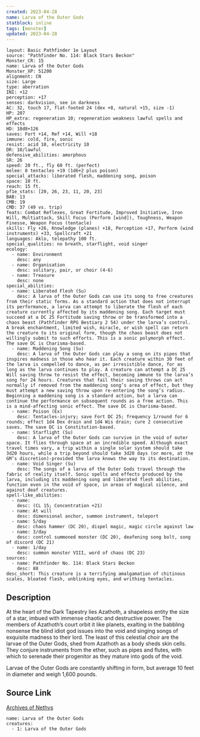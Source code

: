 ```yaml
---
created: 2023-04-28
name: Larva of the Outer Gods
statblock: inline
tags: [monster]
updated: 2023-04-28
---
```

```statblock
layout: Basic Pathfinder 1e Layout
source: "Pathfinder No. 114: Black Stars Beckon"
Monster_CR: 15
name: Larva of the Outer Gods
Monster_XP: 51200
alignment: CN
size: Large
type: aberration
INI: +12
perception: +17
senses: darkvision, see in darkness
AC: 32, touch 17, flat-footed 24 (dex +8, natural +15, size -1)
HP: 207
HP_extra: regeneration 10; regeneration weakness lawful spells and effects
HD: 18d8+126
saves: Fort +14, Ref +14, Will +18
immune: cold, fire, sonic
resist: acid 10, electricity 10
DR: 10/lawful
defensive_abilities: amorphous
SR: 26
speed: 20 ft., fly 60 ft. (perfect)
melee: 8 tentacles +19 (1d6+2 plus poison)
special_attacks: liberated flesh, maddening song, poison
space: 10 ft.
reach: 15 ft.
pf1e_stats: [20, 26, 23, 11, 20, 23]
BAB: 13
CMB: 19
CMD: 37 (49 vs. trip)
feats: Combat Reflexes, Great Fortitude, Improved Initiative, Iron Will, Multiattack, Skill Focus (Perform [wind]), Toughness, Weapon Finesse, Weapon Focus (tentacle)
skills: Fly +26, Knowledge (planes) +18, Perception +17, Perform (wind instruments) +33, Spellcraft +21
languages: Aklo, telepathy 100 ft.
special_qualities: no breath, starflight, void singer
ecology:
  - name: Environment
    desc: any
  - name: Organisation
    desc: solitary, pair, or choir (4-6)
  - name: Treasure
    desc: none
special_abilities:
  - name: Liberated Flesh (Su)
    desc: A larva of the Outer Gods can use its song to free creatures from their static forms. As a standard action that does not interrupt its performance, a larva can attempt to liberate the flesh of each creature currently affected by its maddening song. Each target must succeed at a DC 25 Fortitude saving throw or be transformed into a chaos beast (Pathfinder RPG Bestiary 2 54) under the larva’s control. A break enchantment, limited wish, miracle, or wish spell can return the creature to its original form, though the chaos beast does not willingly submit to such efforts. This is a sonic polymorph effect. The save DC is Charisma-based.
  - name: Maddening Song (Su)
    desc: A larva of the Outer Gods can play a song on its pipes that inspires madness in those who hear it. Each creature within 30 feet of the larva is compelled to dance, as per irresistible dance, for as long as the larva continues to play. A creature can attempt a DC 25 Will saving throw to resist the effect, becoming immune to the larva’s song for 24 hours. Creatures that fail their saving throws can act normally if removed from the maddening song’s area of effect, but they must attempt a new saving throw upon re-entering the song’s radius. Beginning a maddening song is a standard action, but a larva can continue the performance on subsequent rounds as a free action. This is a mind-affecting sonic effect. The save DC is Charisma-based.
  - name: Poison (Ex)
    desc: Tentacles-injury; save Fort DC 25; frequency 1/round for 6 rounds; effect 1d4 Dex drain and 1d4 Wis drain; cure 2 consecutive saves. The save DC is Constitution-based.
  - name: Starflight (Su)
    desc: A larva of the Outer Gods can survive in the void of outer space. It flies through space at an incredible speed. Although exact travel times vary, a trip within a single solar system should take 3d20 hours, while a trip beyond should take 3d20 days (or more, at the GM’s discretion)-provided the larva knows the way to its destination.
  - name: Void Singer (Su)
    desc: The songs of a larva of the Outer Gods travel through the fabric of reality itself. Sonic spells and effects produced by the larva, including its maddening song and liberated flesh abilities, function even in the void of space, in areas of magical silence, and against deaf creatures.
spell-like_abilities:
  - name:
    desc: (CL 15; Concentration +21)
  - name: At will
    desc: dimensional anchor, summon instrument, teleport
  - name: 5/day
    desc: chaos hammer (DC 20), dispel magic, magic circle against law
  - name: 3/day
    desc: control summoned monster (DC 20), deafening song bolt, song of discord (DC 21)
  - name: 1/day
    desc: summon monster VIII, word of chaos (DC 23)
sources:
  - name: Pathfinder No. 114: Black Stars Beckon
    desc: 88
desc_short: This creature is a terrifying amalgamation of chitinous scales, bloated flesh, unblinking eyes, and writhing tentacles.
```
## Description
At the heart of the Dark Tapestry lies Azathoth, a shapeless entity the size of a star, imbued with immense chaotic and destructive power. The members of Azathoth’s court orbit it like planets, exalting in the babbling nonsense the blind idiot god issues into the void and singing songs of exquisite madness to their lord. The least of this celestial choir are the larvae of the Outer Gods, shed from Azathoth as a body sheds skin cells. They conjure instruments from the ether, such as pipes and flutes, with which to serenade their progenitor as they mature into gods of the void.

Larvae of the Outer Gods are constantly shifting in form, but average 10 feet in diameter and weigh 1,600 pounds.
## Source Link
[Archives of Nethys](https://aonprd.com/MonsterDisplay.aspx?ItemName=Larva%20of%20the%20Outer%20Gods)
```encounter-table
name: Larva of the Outer Gods
creatures:
  - 1: Larva of the Outer Gods
```
